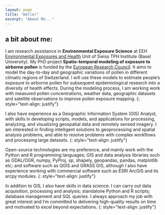 ```yaml
---
layout: page
title: "Hello!"
excerpt: "About Me..."
---
```


## a bit about me:
I am research assistance in **Environmental Exposure Science** at EEH [Environmental Exposures and Health](https://www.swisstph.ch/en/about/eph/environmental-exposures-and-health/) Unit of Swiss TPH Institute (Basel University). My PhD project **Spatio-temporal modeling of exposure to airborne pollen** is funded by the [European Research Council](https://cordis.europa.eu/project/id/853568). It aims to model the day-to-day and geographic variations of pollen in different climatic regions of Switzerland. I will use these models to estimate people’s exposure to airborne pollen for subsequent epidemiological research into a diversity of health effects. During the modeling process, I am working work with measured pollen concentrations, weather data, geographic datasets and satellite observations to improve pollen exposure mapping.
{: style="text-align: justify"}

I also have experience as a Geographic Information System (GIS) Analyst, with skills in developing scripts, models, and applications for processing, analyzing, and visualizing geospatial data and remotely sensed imagery. I am interested in finding intelligent solutions to geoprocessing and spatial analysis problems, and able to resolve problems with complex workflows and processing large datasets.
{: style="text-align: justify"}

Open-source technologies are my preference, and mainly work with the Python and R programming languages; GIS and data analysis libraries such as GDAL/OGR, numpy, PyProj, sp, shapely, geopandas, pandas, matplotlib etc; and software such as QGIS and GRASS GIS, although I also have experience working with commercial software such as ESRI ArcGIS and its arcpy modules.
{: style="text-align: justify"}

In addition to GIS, I also have skills in data science. I can carry out data acquisition, processing and analysis; standalone Python and R scripts; database management and SQL queries. I always approach my job with great interest and I’m committed to delivering high-quality results on time and motivated to excel beyond expectations.
{: style="text-align: justify"}

